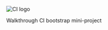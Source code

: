 ![CI logo](https://codeinstitute.s3.amazonaws.com/fullstack/ci_logo_small.png)

Walkthrough CI bootstrap mini-project